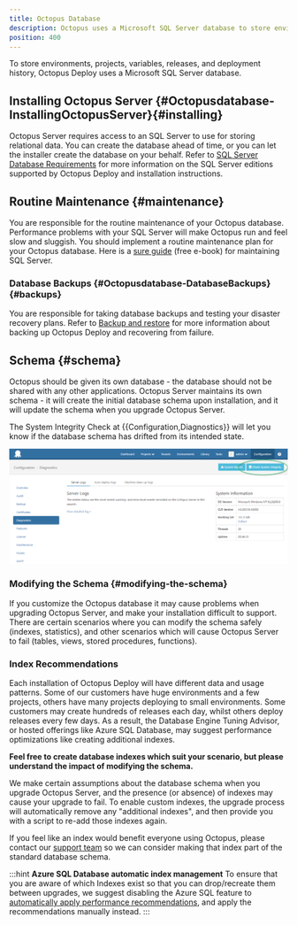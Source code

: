 ```yaml
---
title: Octopus Database
description: Octopus uses a Microsoft SQL Server database to store environments, projects, variables, releases, and deployment history.
position: 400
---
```


To store environments, projects, variables, releases, and deployment history, Octopus Deploy uses a Microsoft SQL Server database.

## Installing Octopus Server {#Octopusdatabase-InstallingOctopusServer}{#installing}

Octopus Server requires access to an SQL Server to use for storing relational data. You can create the database ahead of time, or you can let the installer create the database on your behalf. Refer to [SQL Server Database Requirements](/docs/installation/sql-server-database.md) for more information on the SQL Server editions supported by Octopus Deploy and installation instructions.

## Routine Maintenance {#maintenance}

You are responsible for the routine maintenance of your Octopus database. Performance problems with your SQL Server will make Octopus run and feel slow and sluggish. You should implement a routine maintenance plan for your Octopus database. Here is a [sure guide](http://g.octopushq.com/SQLServerMaintenanceGuide) (free e-book) for maintaining SQL Server.

### Database Backups {#Octopusdatabase-DatabaseBackups}{#backups}

You are responsible for taking database backups and testing your disaster recovery plans. Refer to [Backup and restore](/docs/administration/backup-and-restore.md) for more information about backing up Octopus Deploy and recovering from failure.

## Schema {#schema}

Octopus should be given its own database - the database should not be shared with any other applications. Octopus Server maintains its own schema - it will create the initial database schema upon installation, and it will update the schema when you upgrade Octopus Server.

The System Integrity Check at {{Configuration,Diagnostics}} will let you know if the database schema has drifted from its intended state.

![](/docs/images/3048120/5865723.png "width=500")

### Modifying the Schema {#modifying-the-schema}

If you customize the Octopus database it may cause problems when upgrading Octopus Server, and make your installation difficult to support. There are certain scenarios where you can modify the schema safely (indexes, statistics), and other scenarios which will cause Octopus Server to fail (tables, views, stored procedures, functions).

### Index Recommendations

Each installation of Octopus Deploy will have different data and usage patterns. Some of our customers have huge environments and a few projects, others have many projects deploying to small environments. Some customers may create hundreds of releases each day, whilst others deploy releases every few days. As a result, the Database Engine Tuning Advisor, or hosted offerings like Azure SQL Database, may suggest performance optimizations like creating additional indexes.

**Feel free to create database indexes which suit your scenario, but please understand the impact of modifying the schema.**

We make certain assumptions about the database schema when you upgrade Octopus Server, and the presence (or absence) of indexes may cause your upgrade to fail. To enable custom indexes, the upgrade process will automatically remove any "additional indexes", and then provide you with a script to re-add those indexes again.

If you feel like an index would benefit everyone using Octopus, please contact our [support team](https://octopus.com/support) so we can consider making that index part of the standard database schema.

:::hint
**Azure SQL Database automatic index management**
To ensure that you are aware of which Indexes exist so that you can drop/recreate them between upgrades, we suggest disabling the Azure SQL feature to [automatically apply performance recommendations](https://azure.microsoft.com/en-us/documentation/articles/sql-database-advisor-portal/#enable-automatic-index-management), and apply the recommendations manually instead.
:::